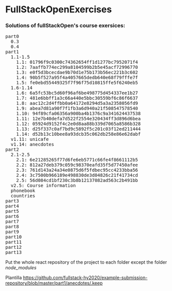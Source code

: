 # FullStackOpenExercises

<h3>Solutions of fullStackOpen's course exersices:</h3>

<pre>
part0
  0.3
  0.4
part1
  1.1-1.5
    1.1: 01796f9c0300c74362654ff1d1277bc7952071f4
    1.2: 7aaffb774ec299a8104599b2b5e45acf72996770
    1.3: e0f5d3bcecdae9b70d1e75b173b56ec221b3c602
    1.4: 90b5f527a95f4a4057665dedb640e68f79fffe7f
    1.5: fe0ebd55449325f7f96f75d10815ffe5f6240eb5
  1.6-1.14
    1.6: 6a5fc53bc5d60f96af6be498775d454337ee1b27
    1.7: 481e6bbff1a3c66a440e5bbc30559bf6c86f6637
    1.8: aac12c2d4ffbb0a64172e8294d5a3a2358056fd9
    1.9: abea7d81a90f7f1fb3a6d940a21f508547578540
    1.10: 94f89cfa06356a900ba4b1376c9a341624437538
    1.11: 12e7b40defa7d522f2554e320434ff3d896d6bea
    1.12: 05924d9152f4c2e0d8aa88b339d7065a8586b328
    1.13: d25f337c0af7bd9c5892f5c201c03f12ed211444
    1.14: d52b13c10bee8a93dcb35c062db258e86e62dabf
  v1.11: unicafe
  v1.14: anecdotes
part2
  2.1-2.5
    2.1: 6e21285265f77d6fe6eb5771c66fe4f8661112b5
    2.2: 812a27deb379c059c98370eafd35f5d77450afee
    2.3: 761d143a24a34e0875d6f5fdbec95cc4233bba56
    2.4: 3c7500b966189e498830de3d04826c21f41734cd
    2.5: 56d084cd1bf230c3b8b12137082ad563c2b491bb
  v2.5: Course information
  phonebook
  countries
part3
part4
part5
part6
part7
part8
part9
part10
part11
part12
part13
</pre>

Put the whole react repository of the project to each folder except the folder <i>node_modules</i>

Plantilla <href>https://github.com/fullstack-hy2020/example-submission-repository/blob/master/part1/anecdotes/.keep</href>

